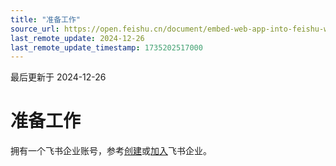 ```yaml
---
title: "准备工作"
source_url: https://open.feishu.cn/document/embed-web-app-into-feishu-workbench/preparation
last_remote_update: 2024-12-26
last_remote_update_timestamp: 1735202517000
---
```

最后更新于 2024-12-26

# 准备工作

拥有一个飞书企业账号，参考[创建](https://www.feishu.cn/hc/zh-CN/articles/360043741453)或[加入](https://www.feishu.cn/hc/zh-CN/articles/360043496893)飞书企业。
